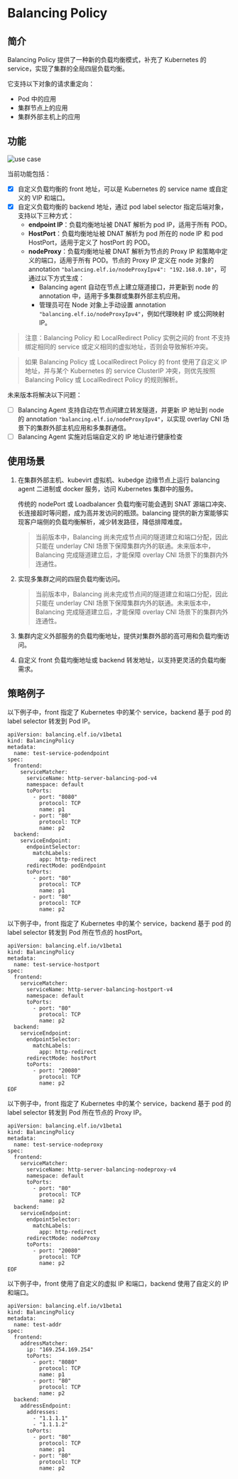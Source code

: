 # Balancing Policy

## 简介

Balancing Policy 提供了一种新的负载均衡模式，补充了 Kubernetes 的 service，实现了集群的全局四层负载均衡。

它支持以下对象的请求重定向：
* Pod 中的应用
* 集群节点上的应用
* 集群外部主机上的应用

## 功能

![use case](../images/balancing.png)

当前功能包括：
* [x] 自定义负载均衡的 front 地址，可以是 Kubernetes 的 service name 或自定义的 VIP 和端口。
* [x] 自定义负载均衡的 backend 地址，通过 pod label selector 指定后端对象，支持以下三种方式：
    * **endpoint IP**：负载均衡地址被 DNAT 解析为 pod IP，适用于所有 POD。
    * **HostPort**：负载均衡地址被 DNAT 解析为 pod 所在的 node IP 和 pod HostPort，适用于定义了 hostPort 的 POD。
    * **nodeProxy**：负载均衡地址被 DNAT 解析为节点的 Proxy IP 和策略中定义的端口，适用于所有 POD。节点的 Proxy IP 定义在 node 对象的 annotation `"balancing.elf.io/nodeProxyIpv4": "192.168.0.10"`，可通过以下方式生成：
        * Balancing agent 自动在节点上建立隧道接口，并更新到 node 的 annotation 中，适用于多集群或集群外部主机应用。
        * 管理员可在 Node 对象上手动设置 annotation `"balancing.elf.io/nodeProxyIpv4"`，例如代理映射 IP 或公网映射 IP。

> 注意：Balancing Policy 和 LocalRedirect Policy 实例之间的 front 不支持绑定相同的 service 或定义相同的虚拟地址，否则会导致解析冲突。

> 如果 Balancing Policy 或 LocalRedirect Policy 的 front 使用了自定义 IP 地址，并与某个 Kubernetes 的 service ClusterIP 冲突，则优先按照 Balancing Policy 或 LocalRedirect Policy 的规则解析。

未来版本将解决以下问题：
* [ ] Balancing Agent 支持自动在节点间建立转发隧道，并更新 IP 地址到 node 的 annotation `"balancing.elf.io/nodeProxyIpv4"`，以实现 overlay CNI 场景下的集群外部主机应用和多集群通信。
* [ ] Balancing Agent 实施对后端自定义的 IP 地址进行健康检查

## 使用场景

1. 在集群外部主机、kubevirt 虚拟机、kubedge 边缘节点上运行 balancing agent 二进制或 docker 服务，访问 Kubernetes 集群中的服务。

   传统的 nodePort 或 Loadbalancer 负载均衡可能会遇到 SNAT 源端口冲突、长连接超时等问题，成为高并发访问的瓶颈。balancing 提供的新方案能够实现客户端侧的负载均衡解析，减少转发路径，降低排障难度。

    > 当前版本中，Balancing 尚未完成节点间的隧道建立和端口分配，因此只能在 underlay CNI 场景下保障集群内外的联通。未来版本中，Balancing 完成隧道建立后，才能保障 overlay CNI 场景下的集群内外连通性。

2. 实现多集群之间的四层负载均衡访问。

   > 当前版本中，Balancing 尚未完成节点间的隧道建立和端口分配，因此只能在 underlay CNI 场景下保障集群内外的联通。未来版本中，Balancing 完成隧道建立后，才能保障 overlay CNI 场景下的集群内外连通性。

3. 集群内定义外部服务的负载均衡地址，提供对集群外部的高可用和负载均衡访问。

4. 自定义 front 负载均衡地址或 backend 转发地址，以支持更灵活的负载均衡需求。

## 策略例子

以下例子中，front 指定了 Kubernetes 中的某个 service，backend 基于 pod 的 label selector 转发到 Pod IP。

```shell
apiVersion: balancing.elf.io/v1beta1
kind: BalancingPolicy
metadata:
  name: test-service-podendpoint
spec:
  frontend:
    serviceMatcher:
      serviceName: http-server-balancing-pod-v4
      namespace: default
      toPorts:
        - port: "8080"
          protocol: TCP
          name: p1
        - port: "80"
          protocol: TCP
          name: p2
  backend:
    serviceEndpoint:
      endpointSelector:
        matchLabels:
          app: http-redirect
      redirectMode: podEndpoint
      toPorts:
        - port: "80"
          protocol: TCP
          name: p1
        - port: "80"
          protocol: TCP
          name: p2
```

以下例子中，front 指定了 Kubernetes 中的某个 service，backend 基于 pod 的 label selector 转发到 Pod 所在节点的 hostPort。

```shell
apiVersion: balancing.elf.io/v1beta1
kind: BalancingPolicy
metadata:
  name: test-service-hostport
spec:
  frontend:
    serviceMatcher:
      serviceName: http-server-balancing-hostport-v4
      namespace: default
      toPorts:
        - port: "80"
          protocol: TCP
          name: p2
  backend:
    serviceEndpoint:
      endpointSelector:
        matchLabels:
          app: http-redirect
      redirectMode: hostPort
      toPorts:
        - port: "20080"
          protocol: TCP
          name: p2
EOF
```

以下例子中，front 指定了 Kubernetes 中的某个 service，backend 基于 pod 的 label selector 转发到 Pod 所在节点的 Proxy IP。

```shell
apiVersion: balancing.elf.io/v1beta1
kind: BalancingPolicy
metadata:
  name: test-service-nodeproxy
spec:
  frontend:
    serviceMatcher:
      serviceName: http-server-balancing-nodeproxy-v4
      namespace: default
      toPorts:
        - port: "80"
          protocol: TCP
          name: p2
  backend:
    serviceEndpoint:
      endpointSelector:
        matchLabels:
          app: http-redirect
      redirectMode: nodeProxy
      toPorts:
        - port: "20080"
          protocol: TCP
          name: p2
EOF
```

以下例子中，front 使用了自定义的虚拟 IP 和端口，backend 使用了自定义的 IP 和端口。

```shell
apiVersion: balancing.elf.io/v1beta1
kind: BalancingPolicy
metadata:
  name: test-addr
spec:
  frontend:
    addressMatcher:
      ip: "169.254.169.254"
      toPorts:
        - port: "8080"
          protocol: TCP
          name: p1
        - port: "80"
          protocol: TCP
          name: p2
  backend:
    addressEndpoint:
      addresses:
        - "1.1.1.1"
        - "1.1.1.2"
      toPorts:
        - port: "80"
          protocol: TCP
          name: p1
        - port: "80"
          protocol: TCP
          name: p2
```
